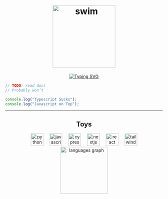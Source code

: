 <h1 align="center">
  <img src="https://i.redd.it/2wp4s5yobgga1.gif" height="200" alt="swim">
</h1>

<p align="center">
<a href="https://git.io/typing-svg"><img src="https://readme-typing-svg.herokuapp.com?font=Fira+Code&weight=200&duration=2500&pause=500&color=3B7577&center=true&vCenter=true&width=435&lines=Haii+%3AD%2C+I%60m+Sandy;I+liek+javascript+and+vintage+teal+%3A3" alt="Typing SVG" /></a>
<p>

<!-- <h3 align="center">Hobbyist Dev</h3> -->

```js
// TODO: read docs
// Probably won’t

console.log("Typescript Sucks");
console.log("Javascript on Top");
```

<hr>

<h2 align="center">Toys</h2>

<div align="center">
  <img src="https://cdn.jsdelivr.net/gh/devicons/devicon/icons/python/python-original.svg" height="40" alt="python logo"  />
  <img width="12" />
  <img src="https://cdn.jsdelivr.net/gh/devicons/devicon/icons/javascript/javascript-original.svg" height="40" alt="javascript logo"  />
  <img width="12" />
  <img src="https://cdn.simpleicons.org/cypress/69D3A7" height="40" alt="cypress logo"  />
  <img width="12" />
  <img src="https://cdn.jsdelivr.net/gh/devicons/devicon/icons/nextjs/nextjs-original.svg" height="40" alt="nextjs logo"  />
  <img width="12" />
  <img src="https://cdn.jsdelivr.net/gh/devicons/devicon/icons/react/react-original.svg" height="40" alt="react logo"  />
  <img width="12" />
  <img src="https://cdn.simpleicons.org/tailwindcss/06B6D4" height="40" alt="tailwindcss logo"  />
</div>

<div align="center">
  <img src="https://github-readme-stats.vercel.app/api/top-langs?username=SndyM9&locale=en&hide_title=false&layout=compact&card_width=320&langs_count=5&theme=nord&hide_border=false&order=2&custom_title=Fav%20Toys" height="150" alt="languages graph"  />
</div>

